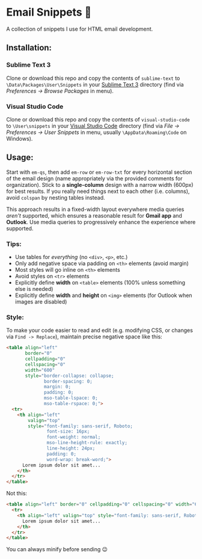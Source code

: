 # Email Snippets :email:
A collection of snippets I use for HTML email development.

## Installation:

### Sublime Text 3

Clone or download this repo and copy the contents of `sublime-text` to `\Data\Packages\User\Snippets` in your [Sublime&nbsp;Text&nbsp;3](https://www.sublimetext.com/3) directory (find via *Preferences &rarr; Browse Packages* in menu).

### Visual Studio Code

Clone or download this repo and copy the contents of `visual-studio-code` to `\User\snippets` in your [Visual&nbsp;Studio&nbsp;Code](https://code.visualstudio.com) directory (find via *File &rarr; Preferences &rarr; User Snippets* in menu, usually `\AppData\Roaming\Code` on Windows).

## Usage:

Start with `em-qs`, then add `em-row` or `em-row-txt` for every horizontal section of the email design (name appropriately via the provided comments for organization). Stick to a **single-column** design with a narrow width (600px) for best results. If you really need things next to each other (i.e. columns), avoid `colspan` by nesting tables instead.

This approach results in a fixed-width layout everywhere media queries *aren't* supported, which ensures a reasonable result for **Gmail app** and **Outlook**. Use media queries to progressively enhance the experience where supported.

### Tips:

* Use tables for *everything* (no `<div>`, `<p>`, etc.)
* Only add negative space via padding on `<th>` elements (avoid margin)
* Most styles will go inline on `<th>` elements
* Avoid styles on `<tr>` elements
* Explicitly define **width** on `<table>` elements (100% unless something else is needed)
* Explicitly define **width** and **height** on `<img>` elements (for Outlook when images are disabled)

### Style:

To make your code easier to read and edit (e.g. modifying CSS, or changes via `Find -> Replace`), maintain precise negative space like this:

```html
<table align="left"
       border="0"
       cellpadding="0"
       cellspacing="0"
       width="600"
       style="border-collapse: collapse;
              border-spacing: 0;
              margin: 0;
              padding: 0;
              mso-table-lspace: 0;
              mso-table-rspace: 0;">
  <tr>
    <th align="left"
        valign="top"
        style="font-family: sans-serif, Roboto;
               font-size: 16px;
               font-weight: normal;
               mso-line-height-rule: exactly;
               line-height: 24px;
               padding: 0;
               word-wrap: break-word;">
      Lorem ipsum dolor sit amet...
    </th>
  </tr>
</table>
```

Not this:

```html
<table align="left" border="0" cellpadding="0" cellspacing="0" width="600" style="border-collapse: collapse; border-spacing: 0; margin: 0; padding: 0; mso-table-lspace: 0; mso-table-rspace: 0;">
  <tr>
    <th align="left" valign="top" style="font-family: sans-serif, Roboto; font-size: 16px; font-weight: normal; mso-line-height-rule: exactly; line-height: 24px; padding: 0; word-wrap: break-word;">
      Lorem ipsum dolor sit amet...
    </th>
  </tr>
</table>
```
You can always minify before sending :wink:
